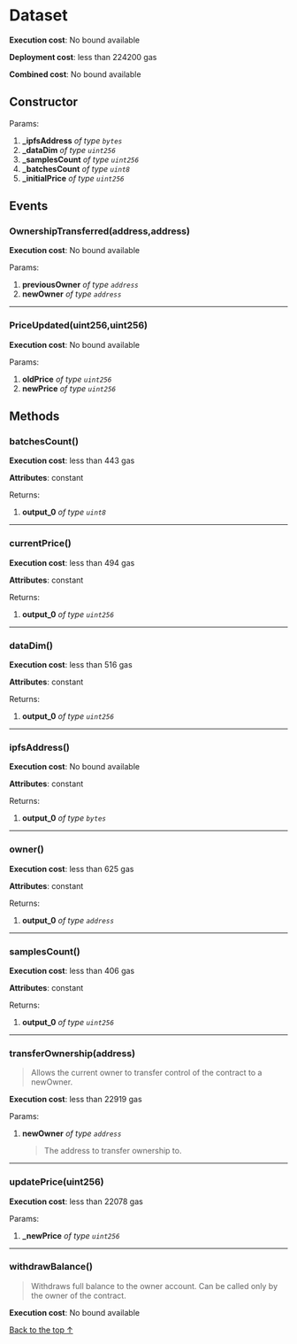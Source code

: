 # Dataset


**Execution cost**: No bound available

**Deployment cost**: less than 224200 gas

**Combined cost**: No bound available

## Constructor



Params:

1. **_ipfsAddress** *of type `bytes`*
2. **_dataDim** *of type `uint256`*
3. **_samplesCount** *of type `uint256`*
4. **_batchesCount** *of type `uint8`*
5. **_initialPrice** *of type `uint256`*

## Events
### OwnershipTransferred(address,address)


**Execution cost**: No bound available


Params:

1. **previousOwner** *of type `address`*
2. **newOwner** *of type `address`*

--- 
### PriceUpdated(uint256,uint256)


**Execution cost**: No bound available


Params:

1. **oldPrice** *of type `uint256`*
2. **newPrice** *of type `uint256`*


## Methods
### batchesCount()


**Execution cost**: less than 443 gas

**Attributes**: constant



Returns:


1. **output_0** *of type `uint8`*

--- 
### currentPrice()


**Execution cost**: less than 494 gas

**Attributes**: constant



Returns:


1. **output_0** *of type `uint256`*

--- 
### dataDim()


**Execution cost**: less than 516 gas

**Attributes**: constant



Returns:


1. **output_0** *of type `uint256`*

--- 
### ipfsAddress()


**Execution cost**: No bound available

**Attributes**: constant



Returns:


1. **output_0** *of type `bytes`*

--- 
### owner()


**Execution cost**: less than 625 gas

**Attributes**: constant



Returns:


1. **output_0** *of type `address`*

--- 
### samplesCount()


**Execution cost**: less than 406 gas

**Attributes**: constant



Returns:


1. **output_0** *of type `uint256`*

--- 
### transferOwnership(address)
>
> Allows the current owner to transfer control of the contract to a newOwner.


**Execution cost**: less than 22919 gas


Params:

1. **newOwner** *of type `address`*

    > The address to transfer ownership to.



--- 
### updatePrice(uint256)


**Execution cost**: less than 22078 gas


Params:

1. **_newPrice** *of type `uint256`*


--- 
### withdrawBalance()
>
>Withdraws full balance to the owner account. Can be called only by the owner of the contract.


**Execution cost**: No bound available




[Back to the top ↑](#dataset)
